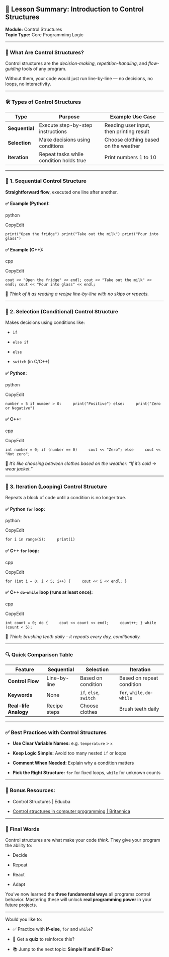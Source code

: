 ## 📘 Lesson Summary: Introduction to Control Structures

**Module:** Control Structures  
**Topic Type:** Core Programming Logic

---

### 🧠 What Are Control Structures?

Control structures are the _decision-making_, _repetition-handling_, and _flow-guiding_ tools of any program.

Without them, your code would just run line-by-line — no decisions, no loops, no interactivity.

---

### 🛠️ Types of Control Structures

|Type|Purpose|Example Use Case|
|---|---|---|
|**Sequential**|Execute step-by-step instructions|Reading user input, then printing result|
|**Selection**|Make decisions using conditions|Choose clothing based on the weather|
|**Iteration**|Repeat tasks while condition holds true|Print numbers 1 to 10|

---

### 🔹 1. Sequential Control Structure

**Straightforward flow**, executed one line after another.

#### ✅ Example (Python):

python

CopyEdit

`print("Open the fridge") print("Take out the milk") print("Pour into glass")`

#### ✅ Example (C++):

cpp

CopyEdit

`cout << "Open the fridge" << endl; cout << "Take out the milk" << endl; cout << "Pour into glass" << endl;`

🧾 _Think of it as reading a recipe line-by-line with no skips or repeats._

---

### 🔸 2. Selection (Conditional) Control Structure

Makes decisions using conditions like:

- `if`
    
- `else if`
    
- `else`
    
- `switch` (in C/C++)
    

#### ✅ Python:

python

CopyEdit

`number = 5 if number > 0:     print("Positive") else:     print("Zero or Negative")`

#### ✅ C++:

cpp

CopyEdit

`int number = 0; if (number == 0)     cout << "Zero"; else     cout << "Not zero";`

🧾 _It’s like choosing between clothes based on the weather: “If it’s cold → wear jacket.”_

---

### 🔁 3. Iteration (Looping) Control Structure

Repeats a block of code until a condition is no longer true.

#### ✅ Python `for` loop:

python

CopyEdit

`for i in range(5):     print(i)`

#### ✅ C++ `for` loop:

cpp

CopyEdit

`for (int i = 0; i < 5; i++) {     cout << i << endl; }`

#### ✅ C++ `do-while` loop (runs at least once):

cpp

CopyEdit

`int count = 0; do {     cout << count << endl;     count++; } while (count < 5);`

🧾 _Think: brushing teeth daily – it repeats every day, conditionally._

---

### 🔍 Quick Comparison Table

|Feature|Sequential|Selection|Iteration|
|---|---|---|---|
|**Control Flow**|Line-by-line|Based on condition|Based on repeat condition|
|**Keywords**|None|`if`, `else`, `switch`|`for`, `while`, `do-while`|
|**Real-life Analogy**|Recipe steps|Choose clothes|Brush teeth daily|

---

### ✅ Best Practices with Control Structures

- **Use Clear Variable Names:** e.g. `temperature` > `x`
    
- **Keep Logic Simple:** Avoid too many nested `if` or loops
    
- **Comment When Needed:** Explain why a condition matters
    
- **Pick the Right Structure:** `for` for fixed loops, `while` for unknown counts
    

---

### 🔗 Bonus Resources:

- Control Structures | Educba
    
- [Control structures in computer programming | Britannica](https://www.britannica.com/topic/control-structure)
    

---

### 🚀 Final Words

Control structures are what make your code _think_. They give your program the ability to:

- Decide
    
- Repeat
    
- React
    
- Adapt
    

You’ve now learned the **three fundamental ways** all programs control behavior. Mastering these will unlock **real programming power** in your future projects.

---

Would you like to:

- ✅ Practice with **if-else**, `for` and `while`?
    
- 🧪 Get a **quiz** to reinforce this?
    
- 📚 Jump to the next topic: **Simple If and If-Else**?
